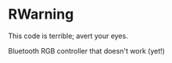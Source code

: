 # RWarning
This code is terrible; avert your eyes.

Bluetooth RGB controller that doesn't work (yet!)

